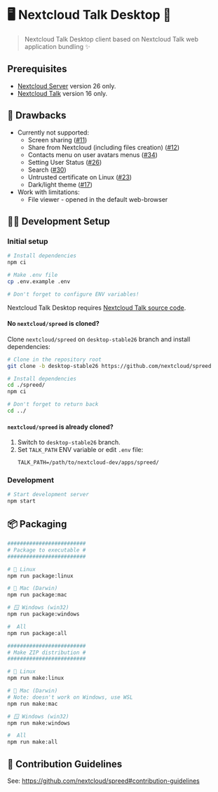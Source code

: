 # 🖥️ Nextcloud Talk Desktop 💬

> Nextcloud Talk Desktop client based on Nextcloud Talk web application bundling ✨

## Prerequisites

- [Nextcloud Server](https://github.com/nextcloud/server) version 26 only.
- [Nextcloud Talk](https://github.com/nextcloud/spreed) version 16 only.

## 👾 Drawbacks

- Currently not supported:
  - Screen sharing ([#11](https://github.com/nextcloud-gmbh/talk-desktop/issues/11))
  - Share from Nextcloud (including files creation) ([#12](https://github.com/nextcloud-gmbh/talk-desktop/issues/12))
  - Contacts menu on user avatars menus ([#34](https://github.com/nextcloud-gmbh/talk-desktop/issues/34))
  - Setting User Status ([#26](https://github.com/nextcloud-gmbh/talk-desktop/issues/26))
  - Search ([#30](https://github.com/nextcloud-gmbh/talk-desktop/issues/30))
  - Untrusted certificate on Linux ([#23](https://github.com/nextcloud-gmbh/talk-desktop/issues/23))
  - Dark/light theme ([#17](https://github.com/nextcloud-gmbh/talk-desktop/issues/17))
- Work with limitations:
	- File viewer - opened in the default web-browser 

## 🧑‍💻 Development Setup

### Initial setup

```bash
# Install dependencies
npm ci

# Make .env file
cp .env.example .env

# Don't forget to configure ENV variables! 
```

Nextcloud Talk Desktop requires [Nextcloud Talk source code](https://github.com/nextcloud/spreed).

#### No `nextcloud/spreed` is cloned?

Clone `nextcloud/spreed` on `desktop-stable26` branch and install dependencies:

```bash
# Clone in the repository root
git clone -b desktop-stable26 https://github.com/nextcloud/spreed

# Install dependencies
cd ./spreed/
npm ci

# Don't forget to return back
cd ../
```

#### `nextcloud/spreed` is already cloned?

1. Switch to `desktop-stable26` branch.
2. Set `TALK_PATH` ENV variable or edit `.env` file:
   ```dotenv
   TALK_PATH=/path/to/nextcloud-dev/apps/spreed/
   ```

### Development

```bash
# Start development server
npm start
```

## 📦 Packaging

```bash
#########################
# Package to executable #
#########################

# 🐧 Linux
npm run package:linux

# 🍏 Mac (Darwin)
npm run package:mac

# 🪟 Windows (win32)
npm run package:windows

#  All
npm run package:all

#########################
# Make ZIP distribution #
#########################

# 🐧 Linux
npm run make:linux

# 🍏 Mac (Darwin)
# Note: doesn't work on Windows, use WSL
npm run make:mac

# 🪟 Windows (win32)
npm run make:windows

#  All
npm run make:all
```

## 👥 Contribution Guidelines

See: https://github.com/nextcloud/spreed#contribution-guidelines
